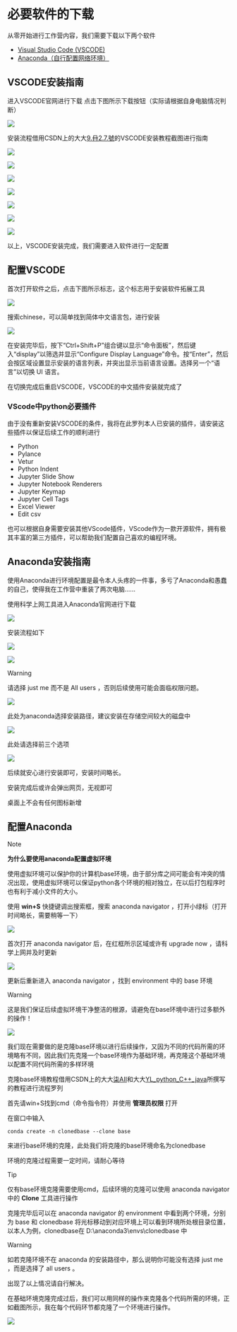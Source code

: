 # 必要软件的下载

从零开始进行工作营内容，我们需要下载以下两个软件

- [Visual Studio Code (VSCODE)](https://code.visualstudio.com/)
- [Anaconda（自行配置网络环境）](https://www.anaconda.com/)

## VSCODE安装指南

进入VSCODE官网进行下载
点击下图所示下载按钮（实际请根据自身电脑情况判断）

![](pics/001VSCODE.png)

安装流程借用CSDN上的大大[9.冄2.7.號](https://blog.csdn.net/weixin_44950987/article/details/128129613)的VSCODE安装教程截图进行指南

![](pics/002VSCODE.png)

![](pics/003VSCODE.png)

![](pics/004VSCODE.png)

![](pics/005VSCODE.png)

![](pics/006VSCODE.png)

![](pics/007VSCODE.png)

![](pics/008VSCODE.png)

以上，VSCODE安装完成，我们需要进入软件进行一定配置

## 配置VSCODE

首次打开软件之后，点击下图所示标志，这个标志用于安装软件拓展工具

![](pics/009VSCODE.png)

搜索chinese，可以简单找到简体中文语言包，进行安装

![](pics/010VSCODE.png)

在安装完毕后，按下“Ctrl+Shift+P”组合键以显示“命令面板”，然后键入“display”以筛选并显示“Configure Display Language”命令。按“Enter”，然后会按区域设置显示安装的语言列表，并突出显示当前语言设置。选择另一个“语言”以切换 UI 语言。

在切换完成后重启VSCODE，VSCODE的中文插件安装就完成了

### VScode中python必要插件

由于没有重新安装VSCODE的条件，我将在此罗列本人已安装的插件，请安装这些插件以保证后续工作的顺利进行

- Python
- Pylance
- Vetur
- Python Indent
- Jupyter Slide Show
- Jupyter Notebook Renderers
- Jupyter Keymap
- Jupyter Cell Tags
- Excel Viewer
- Edit csv

也可以根据自身需要安装其他VScode插件，VScode作为一款开源软件，拥有极其丰富的第三方插件，可以帮助我们配置自己喜欢的编程环境。

## Anaconda安装指南

使用Anaconda进行环境配置是最令本人头疼的一件事，多亏了Anaconda和愚蠢的自己，使得我在工作营中重装了两次电脑......

使用科学上网工具进入Anaconda官网进行下载

![](pics/011CONDA.png)

安装流程如下

![](pics/012CONDA.png)

![](pics/013CONDA.png)

> [!WARNING]
> 请选择 just me 而不是 All users ，否则后续使用可能会面临权限问题。

![](pics/014CONDA.png)

此处为anaconda选择安装路径，建议安装在存储空间较大的磁盘中

![](pics/015CONDA.png)

此处请选择前三个选项

![](pics/016CONDA.png)

后续就安心进行安装即可，安装时间略长。

安装完成后或许会弹出网页，无视即可

桌面上不会有任何图标新增

## 配置Anaconda

> [!NOTE]
> **为什么要使用anaconda配置虚拟环境**
>
> 使用虚拟环境可以保护你的计算机base环境，由于部分库之间可能会有冲突的情况出现，使用虚拟环境可以保证python各个环境的相对独立，在以后打包程序时也有利于减小文件的大小。

使用 **win+S** 快捷键调出搜索框，搜索 anaconda navigator ，打开小绿标（打开时间略长，需要稍等一下）

![](pics/017CONDA.png)

首次打开 anaconda navigator 后，在红框所示区域或许有 upgrade now ，请科学上网并及时更新

![](pics/018CONDA.png)

更新后重新进入 anaconda navigator ，找到 environment 中的 base 环境
> [!WARNING]
> 这是我们保证后续虚拟环境干净整洁的根源，请避免在base环境中进行过多额外的操作！

![](pics/019CONDA.png)

我们现在需要做的是克隆base环境以进行后续操作，又因为不同的代码所需的环境略有不同，因此我们先克隆一个base环境作为基础环境，再克隆这个基础环境以配置不同代码所需的多样环境

克隆base环境教程借用CSDN上的大大[柒AII](https://blog.csdn.net/qq_41656402/article/details/131015711)和大大[YL_python_C++_java](https://blog.csdn.net/java_pythons/article/details/121827433)所撰写的教程进行流程罗列

首先请win+S找到cmd（命令指令符）并使用 **管理员权限** 打开

在窗口中输入

``` CMD
conda create -n clonedbase --clone base
```

来进行base环境的克隆，此处我们将克隆的base环境命名为clonedbase

环境的克隆过程需要一定时间，请耐心等待

> [!TIP]
> 仅有base环境克隆需要使用cmd，后续环境的克隆可以使用 anaconda navigator 中的 **Clone** 工具进行操作

克隆完毕后可以在 anaconda navigator 的 environment 中看到两个环境，分别为 base 和 clonedbase
将光标移动到对应环境上可以看到环境所处根目录位置，以本人为例，clonedbase在 D:\anaconda3\envs\clonedbase 中

> [!WARNING]
> 如若克隆环境不在 anaconda 的安装路径中，那么说明你可能没有选择 just me ，而是选择了 all users 。
>
> 出现了以上情况请自行解决。

在基础环境克隆完成过后，我们可以用同样的操作来克隆各个代码所需的环境，正如截图所示，我在每个代码环节都克隆了一个环境进行操作。

![](pics/020CONDA.png)
